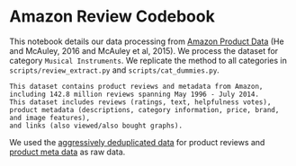 # Amazon Review Codebook

This notebook details our data processing from [Amazon Product Data](http://jmcauley.ucsd.edu/data/amazon/links.html) (He and McAuley, 2016 and McAuley et al, 2015). We process the dataset for category `Musical Instruments`. We replicate the method to all categories in `scripts/review_extract.py` and `scripts/cat_dummies.py`.

```
This dataset contains product reviews and metadata from Amazon, 
including 142.8 million reviews spanning May 1996 - July 2014.
This dataset includes reviews (ratings, text, helpfulness votes), 
product metadata (descriptions, category information, price, brand, and image features), 
and links (also viewed/also bought graphs).
```

We used the [aggressively deduplicated data](http://snap.stanford.edu/data/amazon/productGraph/aggressive_dedup.json.gz) for product reviews and [product meta data](http://snap.stanford.edu/data/amazon/productGraph/metadata.json.gz) as raw data.
